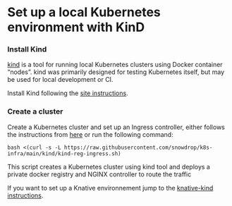 # Set up a local Kubernetes environment with KinD

### Install Kind

[kind](https://github.com/kubernetes-sigs/kind) is a tool for running local Kubernetes clusters using Docker container “nodes”.
kind was primarily designed for testing Kubernetes itself, but may be used for local development or CI.

Install Kind following the [site instructions](https://kind.sigs.k8s.io/docs/user/quick-start/#installation).

### Create a cluster

Create a Kubernetes cluster and set up an Ingress controller, either follows the instructions from [here](https://kind.sigs.k8s.io/docs/user/ingress/#create-cluster) or run the following command:

````shell
bash <(curl -s -L https://raw.githubusercontent.com/snowdrop/k8s-infra/main/kind/kind-reg-ingress.sh)
````

This script creates a Kubernetes cluster using kind tool and deploys a private docker registry and NGINX controller to route the traffic

If you want to set up a Knative environnement jump to the [knative-kind instructions](./knative-kind/README.md).